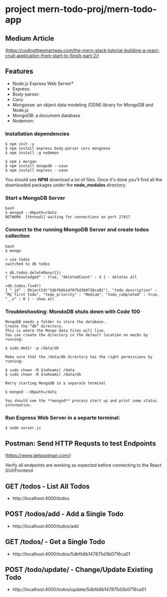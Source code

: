 # project mern-todo-proj/mern-todo-app

## Medium Article ##
(https://codingthesmartway.com/the-mern-stack-tutorial-building-a-react-crud-application-from-start-to-finish-part-2/)

## Features
  - Node.js Express Web Server*
  - Express: 
  - Body-parser: 
  - Cors: 
  - Mongoose: an object data modeling (ODM) library for MongoDB and Node.js
  - MongoDB: a document database
  - Nodemon: 

### Installation dependencies
```
$ npm init -y
$ npm install express body-parser cors mongoose
$ npm install -g nodemon

$ npm i morgan
$ npm install mongodb --save
$ npm install express --save
```
You should see **NPM** download a lot of files. Once it's done you'll find all the downloaded packages under the **node_modules** directory.

### Start a MongoDB Server
```
bash
$ mongod --dbpath=/data
NETWORK  [thread1] waiting for connections on port 27017
```

### Connect to the running MongoDB Server and create todos collection
```
bash
$ mongo

> use todos
switched to db todos

> db.todos.deleteMany({})
{ "acknowledged" : true, "deletedCount" : 4 } - deletes all

>db.todos.find()
{ "_id" : ObjectId("5dbfb6b147875d3b0716ca01"), "todo_description" : "My first todo", "todo_priority" : "Medium", "todo_completed" : true, "__v" : 0 } - show all
```


### Troubleshooting:  MondoDB shuts down with Code 100
```
MongoDB needs a folder to store the database.
Create the “db” directory.
This is where the Mongo data files will live.
You can create the directory in the default location on macOs by running:

$ sudo mkdir -p /data/db

Make sure that the /data/db directory has the right permissions by running:

$ sudo chown -R $(whoami) /data
$ sudo chown -R $(whoami) /data/db

Retry starting MongoDB in a separate terminal

$ mongod --dbpath=/data

You should see the **mongod** process start up and print some status information.
```

###  Run Express Web Server in a separte terminal:
```
$ node server.js
```

## Postman: Send HTTP Requsts to test Endpoints ##
(https://www.getpostman.com/)

Verify all endpoints are working as expected before connecting to the React GUI/Frontend

## GET /todos - List All Todos
- http://localhost:4000/todos

## POST /todos/add - Add a Single Todo
- http://localhost:4000/todos/add

## GET /todos/<id> - Get a Single Todo
- http://localhost:4000/todos/5dbfb6b147875d3b0716ca01

## POST /todo/update/<id> - Change/Update Existing Todo
- http://localhost:4000/todos/update/5dbfb6b147875d3b0716ca01